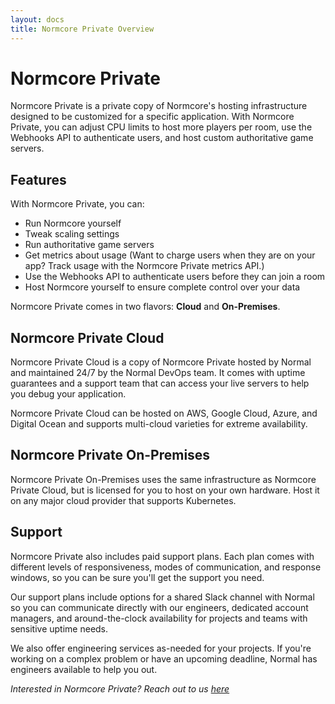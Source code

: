 ```yaml
---
layout: docs
title: Normcore Private Overview
---
```

# Normcore Private
Normcore Private is a private copy of Normcore's hosting infrastructure designed to be customized for a specific application. With Normcore Private, you can adjust CPU limits to host more players per room, use the Webhooks API to authenticate users, and host custom authoritative game servers.

## Features
With Normcore Private, you can:
* Run Normcore yourself
* Tweak scaling settings
* Run authoritative game servers
* Get metrics about usage (Want to charge users when they are on your app? Track usage with the Normcore Private metrics API.)
* Use the Webhooks API to authenticate users before they can join a room
* Host Normcore yourself to ensure complete control over your data


Normcore Private comes in two flavors: **Cloud** and **On-Premises**.

## Normcore Private Cloud
Normcore Private Cloud is a copy of Normcore Private hosted by Normal and maintained 24/7 by the Normal DevOps team. It comes with uptime guarantees and a support team that can access your live servers to help you debug your application.

Normcore Private Cloud can be hosted on AWS, Google Cloud, Azure, and Digital Ocean and supports multi-cloud varieties for extreme availability.

## Normcore Private On-Premises
Normcore Private On-Premises uses the same infrastructure as Normcore Private Cloud, but is licensed for you to host on your own hardware. Host it on any major cloud provider that supports Kubernetes.

## Support
Normcore Private also includes paid support plans. Each plan comes with different levels of responsiveness, modes of communication, and response windows, so you can be sure you'll get the support you need.

Our support plans include options for a shared Slack channel with Normal so you can communicate directly with our engineers, dedicated account managers, and around-the-clock availability for projects and teams with sensitive uptime needs.

We also offer engineering services as-needed for your projects. If you're working on a complex problem or have an upcoming deadline, Normal has engineers available to help you out.

*Interested in Normcore Private? Reach out to us [here](https://normcore.io/contact)*
